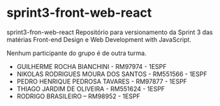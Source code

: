 # sprint3-front-web-react
sprint3-fron-web-react Repositório para versionamento da Sprint 3 das matérias Front-end Design e Web Development with JavaScript. 


Nenhum participante do grupo é de outra turma.
<ul>
  <li>GUILHERME ROCHA BIANCHINI - RM97974 - 1ESPF</li>
  <li>NIKOLAS RODRIGUES MOURA DOS SANTOS - RM551566 - 1ESPF</li>
  <li>PEDRO HENRIQUE PEDROSA TAVARES - RM97877 - 1ESPF</li>
  <li>THIAGO JARDIM DE OLIVEIRA - RM551624 - 1ESPF</li>
  <li>RODRIGO BRASILEIRO – RM98952 - 1ESPF</li>
</ul>




